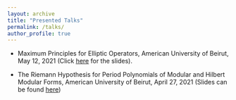 ```yaml
---
layout: archive
title: "Presented Talks"
permalink: /talks/
author_profile: true
---
```


* Maximum Principles for Elliptic Operators, American University of Beirut, May 12, 2021 (Click [here](/files/Projectslides.pdf) for the slides).

* The Riemann Hypothesis for Period Polynomials of Modular and Hilbert Modular
Forms, American University of Beirut, April 27, 2021 (Slides can be found [here](/files/Thesis-Slides.pdf))
